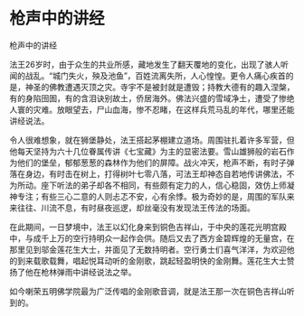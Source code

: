 # 枪声中的讲经

枪声中的讲经

法王26岁时，由于众生的共业所感，藏地发生了翻天覆地的变化，出现了骇人听闻的战乱。“城门失火，殃及池鱼”，百姓流离失所，人心惶惶。更令人痛心疾首的是，神圣的佛教遭遇灭顶之灾。寺宇不是被封就是遭毁；持教大德有的趣入涅槃，有的身陷囹圄，有的含泪诀别故土，侨居海外。佛法兴盛的雪域净土，遭受了惨绝人寰的灾难。放眼望去，尸山血海，惨不忍睹，在这样兵荒马乱的年代，哪里还能讲经说法。

令人很难想象，就在狮堡静处，法王搭起茅棚建立道场。周围驻扎着许多军营，但他每天坚持为六十几位眷属传讲《七宝藏》为主的显密法要。雪山雄狮般的岩石作为他们的堡垒，郁郁葱葱的森林作为他们的屏障。战火冲天，枪声不断，有时子弹落在身边，有时击在树上，打得树叶七零八落，可法王却神态自若地传讲佛法，不为所动。座下听法的弟子却各不相同，有些颇有定力的人，信心稳固，效仿上师凝神专注；有些三心二意的人则忐忑不安，心有余悸。极为奇妙的是，周围的军队来来往往、川流不息，有时昼夜巡逻，却丝毫没有发现法王传法的场面。

在此期间，一日梦境中，法王以幻化身来到铜色吉祥山，于中央的莲花光明宫殿中，与成千上万的空行持明众一起作会供。随后又去了西方金碧辉煌的无量宫，在那里见到邬金莲花生大士，并面见了无数持明者。空行勇士们喜气洋洋，为欢迎他的到来载歌载舞，唱起悦耳动听的金刚歌，跳起轻盈明快的金刚舞。莲花生大士赞扬了他在枪林弹雨中讲经说法之举。

如今喇荣五明佛学院最为广泛传唱的金刚歌音调，就是法王那一次在铜色吉祥山听到的。

